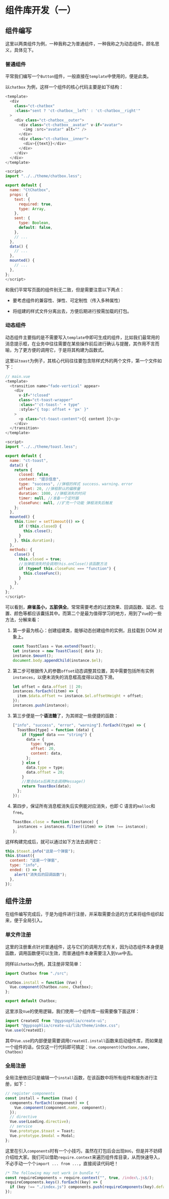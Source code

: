 # 组件库开发（一）

## 组件编写

这里以两类组件为例，一种我称之为普通组件，一种我称之为动态组件。顾名思义，具体见下。

### 普通组件

平常我们编写一个`Button`组件，一般直接在`template`中使用的，便是此类。

以`chatbox` 为例，这样一个组件的核心代码主要是如下结构：

```js
<template>
  <div
    class="ct-chatbox"
    :class="sent ? 'ct-chatbox__left' : 'ct-chatbox__right'"
  >
    <div class="ct-chatbox__outer">
      <div class="ct-chatbox__avatar" v-if="avatar">
        <img :src="avatar" alt="" />
      </div>
      <div class="ct-chatbox__inner">
        <div>{{text}}</div>
      </div>
    </div>
  </div>
</template>

<script>
import "../../theme/chatbox.less";

export default {
  name: "CtChatbox",
  props: {
    text: {
      required: true,
      type: Array,
    },
    sent: {
      type: Boolean,
      default: false,
    },
    // ...
  },
  data() {
    // ...
  },
  mounted() {
    // ...
  },
};
</script>
```

和我们平常写页面的组件别无二致，但是需要注意以下两点：

- 要考虑组件的兼容性、弹性、可定制性（传入多种属性）

- 将组建的样式文件分离出去，方便后期进行按需加载的打包。

### 动态组件

动态组件主要指的是不需要写入`template`中即可生成的组件，比如我们最常用的消息提示框，在业务中往往需要在某些操作前后进行确认与提醒，其作用不言而喻，为了更方便的调用它，于是将其构建为函数式。

这里以`toast`为例子，其核心代码往往要包含除样式外的两个文件，第一个文件如下：

```js
// main.vue
<template>
  <transition name="fade-vertical" appear>
    <div
      v-if="!closed"
      class="ct-toast-wrapper"
      :class="'ct-toast-' + type"
      :style="{ top: offset + 'px' }"
    >
      <p class="ct-toast-content">{{ content }}</p>
    </div>
  </transition>
</template>

<script>
import "../../theme/toast.less";

export default {
  name: "ct-toast",
  data() {
    return {
      closed: false,
      content: "提示信息",
      type: "success", //弹框的样式 success、warning、error
      offset: 20, //弹框默认的偏移量
      duration: 1000, //弹框消失的时间
      timer: null, //准备一个定时器
      closeFunc: null, //扩充一个功能 弹框消失后触发
    };
  },
  mounted() {
    this.timer = setTimeout(() => {
      if (!this.closed) {
        this.close();
      }
    }, this.duration);
  },
  methods: {
    close() {
      this.closed = true;
      //当弹框消失时会调用this.onClose()该函数方法
      if (typeof this.closeFunc === "function") {
        this.closeFunc();
      }
    },
  },
};
</script>
```

可以看到，**麻雀虽小，五脏俱全**。常常需要考虑的过渡效果、回调函数、延迟、位置、颜色等都应该囊括其中。而第二个是最为值得学习的地方，用到了`Vue`的一些方法，分解来看：

1. 第一步最为核心：创建组建类，能够动态创建组件的实例，且挂载到 DOM 对象上。

   ```js
   const ToastClass = Vue.extend(Toast);
   let instance = new ToastClass({ data });
   instance.$mount();
   document.body.appendChild(instance.$el);
   ```

2. 第二步可根据传入的参数`offset`动态调整其位置，其中需要包括所有实例`instances`，以便未消失的消息框高度得以动态下滑。

   ```js
   let offset = data.offset || 20;
   instances.forEach((item) => {
     item.$data.offset += instance.$el.offsetHeight + offset;
   });
   instances.push(instance);
   ```

3. 第三步便是一个**语法糖**了，为其绑定一些便捷的函数：

   ```js
   ["info", "success", "error", "warning"].forEach((type) => {
     ToastBox[type] = function (data) {
       if (typeof data === "string") {
         data = {
           type: type,
           offset: 20,
           content: data,
         };
       } else {
         data.type = type;
         data.offset = 20;
       }
       //整合data后再次去调用Message()
       return ToastBox(data);
     };
   });
   ```

4. 第四步，保证所有消息框消失后实例能对应消失，也即 C 语言的`malloc`和`free`。

   ```ts
   ToastBox.close = function (instance) {
     instances = instances.filter((item) => item !== instance);
   };
   ```

这样构建完成后，就可以通过如下方法去调用它：

```js
this.$toast.info("这是一个弹窗");
this.$toast({
  content: "这是一个弹窗",
  type: "info",
  ended: () => {
    alert("消失后的回调函数");
  },
});
```

## 组件注册

在组件编写完成后，于是为组件进行注册，并采取需要合适的方式来将组件组织起来，便于全局引入。

### 单文件注册

这里的注册重点针对普通组件，这与它们的调用方式有关，因为动态组件本身便是函数，调用函数便可以生效，而普通组件本身需要注入到`Vue`中去。

同样以`chatbox`为例，其注册非常简单：

```js
import Chatbox from "./src";

Chatbox.install = function (Vue) {
  Vue.component(Chatbox.name, Chatbox);
};

export default Chatbox;
```

这里涉及`Vue`的使用逻辑，我们使用一个组件库一般需要像下面这样：

```js
import CreateUI from "@gypsophlia/create-ui";
import "@gypsophlia/create-ui/lib/theme/index.css";
Vue.use(CreateUI);
```

其中`Vue.use`的内部便是需要调用`CreateUI.install`函数来启动组件库，而如果是一个组件的话，仅仅这一行代码即可搞定：`Vue.component(Chatbox.name, Chatbox)`

### 全局注册

全局注册依旧只是编辑一个`install`函数，在该函数中将所有组件和服务进行注册，如下：

```js
// register components
const install = function (Vue) {
  components.forEach((component) => {
    Vue.component(component.name, component);
  });
  // directive
  Vue.use(Loading.directive);
  // service
  Vue.prototype.$toast = Toast;
  Vue.prototype.$modal = Modal;
};
```

这里在引入`components`时有一个小技巧，虽然在打包后会出现`BUG`，但是并不妨碍介绍给大家。我们可以借助`require.context`来遍历组件库目录，从而快速导入，不必手动一个个`import ... from ...`，直接阅读代码吧！

```js
/* The following may not work in bundle */
const requireComponents = require.context("", true, /index\.js$/);
requireComponents.keys().forEach((key) => {
  if (key !== "./index.js") components.push(requireComponents(key).default);
});
```
